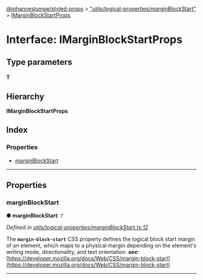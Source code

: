 [@johanneslumpe/styled-props](../README.md) > ["utils/logical-properties/marginBlockStart"](../modules/_utils_logical_properties_marginblockstart_.md) > [IMarginBlockStartProps](../interfaces/_utils_logical_properties_marginblockstart_.imarginblockstartprops.md)

# Interface: IMarginBlockStartProps

## Type parameters
#### T 
## Hierarchy

**IMarginBlockStartProps**

## Index

### Properties

* [marginBlockStart](_utils_logical_properties_marginblockstart_.imarginblockstartprops.md#marginblockstart)

---

## Properties

<a id="marginblockstart"></a>

###  marginBlockStart

**● marginBlockStart**: *`T`*

*Defined in [utils/logical-properties/marginBlockStart.ts:12](https://github.com/johanneslumpe/styled-props/blob/3abf398/src/utils/logical-properties/marginBlockStart.ts#L12)*

The **`margin-block-start`** CSS property defines the logical block start margin of an element, which maps to a physical margin depending on the element's writing mode, directionality, and text orientation.
*__see__*: [https://developer.mozilla.org/docs/Web/CSS/margin-block-start](https://developer.mozilla.org/docs/Web/CSS/margin-block-start)

___

